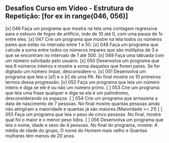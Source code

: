## Desafios Curso em Vídeo - Estrutura de Repetição: [for ex in range(046, 056)]

[x] 046 Faça um programa que mostra na tela uma contagem regressiva para o estouro de fogos de artifício, indo de 10 até 0, com uma pausa de 1s entre eles.
[x] 047 Crie um programa que mostre na tela todos os números pares que estão no intervalo entre 1 e 50.
[x] 048 Faça um programa que calcule a soma entre todos os números ímpares que são múltiplos de 3 e que se encontram no intervalo de 1 até 500.
[x] 049 Faça uma tabuada com um número solicitado pelo usuário.
[x] 050 Desenvolva um programa que leia 6 números inteiros e mostre a soma daqueles que forem pares. Se for digitado um número ímpar, desconsidere-o.
[x] 051 Desenvolva um programa que leia o [a1] e o [r] de uma PA. No final mostre os 10 primeiros termos dessa progressão.
[x] 052 Faça um programa que leia um número inteiro e diga se ele é ou não um número primo.
[ ] 053 Crie um programa que leia uma frase qualquer e diga se ela é um palíndromo, desconsiderando os espaços.
[ ] 054 Crie um programa que armazene a data de nascimento de 7 pessoas. No final mostre quantas pessoas ainda não atingiram a maioridade e quantas já são maiores.(Maioridade >= 21)
[ ] 055 Faça um programa que leia o peso de cinco pessoas. No final, mostre qual foi o maior e o menor peso lidos.
[ ] 056 Desenvolva um programa que leia o nome, idade e sexo de 4 pessoas. No final do programa, mostre: A média de idade do grupo, O nome do Homem mais velho e Quantas mulheres têm menos de 20 anos.
